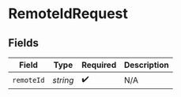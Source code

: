# RemoteIdRequest


## Fields

| Field              | Type               | Required           | Description        |
| ------------------ | ------------------ | ------------------ | ------------------ |
| `remoteId`         | *string*           | :heavy_check_mark: | N/A                |